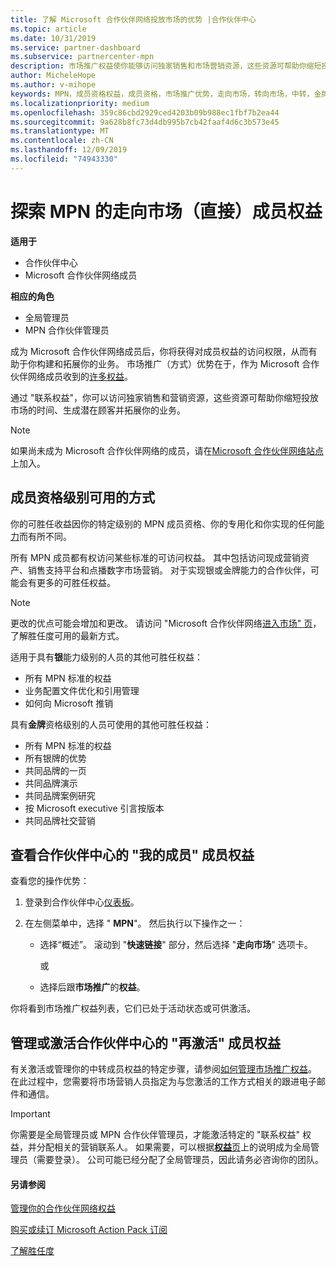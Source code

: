 ```yaml
---
title: 了解 Microsoft 合作伙伴网络投放市场的优势 |合作伙伴中心
ms.topic: article
ms.date: 10/31/2019
ms.service: partner-dashboard
ms.subservice: partnercenter-mpn
description: 市场推广权益使你能够访问独家销售和市场营销资源，这些资源可帮助你缩短投放市场的时间、生成潜在顾客并拓展你的业务。
author: MicheleHope
ms.author: v-mihope
keywords: MPN，成员资格权益，成员资格，市场推广优势，走向市场，转向市场，中转，金牌成员身份，银成员资格
ms.localizationpriority: medium
ms.openlocfilehash: 359c86cbd2929ced4203b09b988ec1fbf7b2ea44
ms.sourcegitcommit: 9a628b8fc73d4db995b7cb42faaf4d6c3b573e45
ms.translationtype: MT
ms.contentlocale: zh-CN
ms.lasthandoff: 12/09/2019
ms.locfileid: "74943330"
---
```

# <a name="explore-your-mpn-go-to-market-gtm-membership-benefits"></a>探索 MPN 的走向市场（直接）成员权益

**适用于**

- 合作伙伴中心
- Microsoft 合作伙伴网络成员

**相应的角色**

- 全局管理员
- MPN 合作伙伴管理员

成为 Microsoft 合作伙伴网络成员后，你将获得对成员权益的访问权限，从而有助于你构建和拓展你的业务。 市场推广（方式）优势在于，作为 Microsoft 合作伙伴网络成员收到的[许多权益](https://partner.microsoft.com/manage-your-partner-network-benefits)。 

通过 "联系权益"，你可以访问独家销售和营销资源，这些资源可帮助你缩短投放市场的时间、生成潜在顾客并拓展你的业务。

>[!NOTE]
>如果尚未成为 Microsoft 合作伙伴网络的成员，请在[Microsoft 合作伙伴网络站点](https://partner.microsoft.com/membership)上加入。


## <a name="gtm-benefits-available-by-membership-level"></a>成员资格级别可用的方式

你的可胜任收益因你的特定级别的 MPN 成员资格、你的专用化和你实现的任何[能力](learn-about-competencies.md)而有所不同。

所有 MPN 成员都有权访问某些标准的可访问权益。 其中包括访问现成营销资产、销售支持平台和点播数字市场营销。 对于实现银或金牌能力的合作伙伴，可能会有更多的可胜任权益。

>[!NOTE]
>更改的优点可能会增加和更改。 请访问 "Microsoft 合作伙伴网络[进入市场" 页](https://partner.microsoft.com/membership/go-to-market)，了解胜任度可用的最新方式。

适用于具有**银**能力级别的人员的其他可胜任权益：

- 所有 MPN 标准的权益
- 业务配置文件优化和引用管理
- 如何向 Microsoft 推销

具有**金牌**资格级别的人员可使用的其他可胜任权益：

- 所有 MPN 标准的权益
- 所有银牌的优势
- 共同品牌的一页
- 共同品牌演示
- 共同品牌案例研究
- 按 Microsoft executive 引言按版本
- 共同品牌社交营销

## <a name="view-gtm-membership-benefits-in-the-partner-center"></a>查看合作伙伴中心的 "我的成员" 成员权益

查看您的操作优势：

1. 登录到合作伙伴中心[仪表板]( https://docs.microsoft.com/partner-center/)。

2. 在左侧菜单中，选择 " **MPN**"。 然后执行以下操作之一：

    - 选择“概述”。 滚动到 "**快速链接**" 部分，然后选择 "**走向市场**" 选项卡。

      或

    - 选择后跟**市场推广**的**权益**。

你将看到市场推广权益列表，它们已处于活动状态或可供激活。

## <a name="manage-or-activate-gtm-membership-benefits-in-the-partner-center"></a>管理或激活合作伙伴中心的 "再激活" 成员权益

有关激活或管理你的中转成员权益的特定步骤，请参阅[如何管理市场推广权益](manage-your-partner-network-benefits.md#manage-go-to-market-benefits)。 在此过程中，您需要将市场营销人员指定为与您激活的工作方式相关的跟进电子邮件和通信。

>[!IMPORTANT]
>你需要是全局管理员或 MPN 合作伙伴管理员，才能激活特定的 "联系权益" 权益，并分配相关的营销联系人。 如果需要，可以根据[**权益**页](https://partnercenter.microsoft.com/pcv/partnership/benefits)上的说明成为全局管理员（需要登录）。 公司可能已经分配了全局管理员，因此请务必咨询你的团队。

#### <a name="see-also"></a>另请参阅

[管理你的合作伙伴网络权益](manage-your-partner-network-benefits.md)

[购买或续订 Microsoft Action Pack 订阅](mpn-get-action-pack.md)

[了解胜任度](learn-about-competencies.md)

